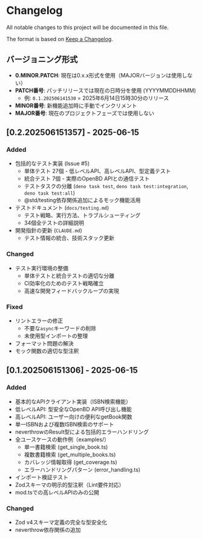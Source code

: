 # Changelog

All notable changes to this project will be documented in this file.

The format is based on [Keep a Changelog](https://keepachangelog.com/en/1.0.0/).

## バージョニング形式

- **0.MINOR.PATCH**: 現在は0.x.x形式を使用（MAJORバージョンは使用しない）
- **PATCH番号**: パッチリリースでは現在の日時分を使用 (YYYYMMDDHHMM)
  - 例: `0.1.202506141530` = 2025年6月14日15時30分のリリース
- **MINOR番号**: 新機能追加時に手動でインクリメント
- **MAJOR番号**: 現在のプロジェクトフェーズでは使用しない

## [0.2.202506151357] - 2025-06-15

### Added

- 包括的なテスト実装 (Issue #5)
  - 単体テスト 27個 - 低レベルAPI、高レベルAPI、型定義テスト
  - 統合テスト 7個 - 実際のOpenBD APIとの通信テスト
  - テストタスクの分離 (`deno task test`, `deno task test:integration`,
    `deno task test:all`)
  - @std/testing依存関係追加によるモック機能活用
- テストドキュメント (`docs/testing.md`)
  - テスト戦略、実行方法、トラブルシューティング
  - 34個全テストの詳細説明
- 開発指針の更新 (`CLAUDE.md`)
  - テスト情報の統合、技術スタック更新

### Changed

- テスト実行環境の整備
  - 単体テストと統合テストの適切な分離
  - CI効率化のためのテスト戦略確立
  - 高速な開発フィードバックループの実現

### Fixed

- リントエラーの修正
  - 不要な`async`キーワードの削除
  - 未使用型インポートの整理
- フォーマット問題の解決
- モック関数の適切な型注釈

## [0.1.202506151306] - 2025-06-15

### Added

- 基本的なAPIクライアント実装（ISBN検索機能）
- 低レベルAPI: 型安全なOpenBD API呼び出し機能
- 高レベルAPI: ユーザー向けの便利なgetBook関数
- 単一ISBNおよび複数ISBN検索のサポート
- neverthrowのResult型による包括的エラーハンドリング
- 全ユースケースの動作例（examples/）
  - 単一書籍検索 (get_single_book.ts)
  - 複数書籍検索 (get_multiple_books.ts)
  - カバレッジ情報取得 (get_coverage.ts)
  - エラーハンドリングパターン (error_handling.ts)
- インポート検証テスト
- Zodスキーマの明示的型注釈（Lint要件対応）
- mod.tsでの高レベルAPIのみの公開

### Changed

- Zod v4スキーマ定義の完全な型安全化
- neverthrow依存関係の追加
